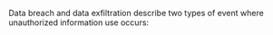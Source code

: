 Data breach and data exfiltration describe two types of event where unauthorized information use occurs: